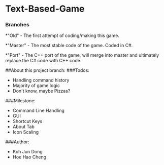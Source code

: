 # Text-Based-Game

### Branches
*"Old" - The first attempt of coding/making this game.

*"Master" - The most stable code of the game. Coded in C#.

*"Port" - The C++ port of the game, will merge into master and ultimately replace the C# code with C++ code.

##About this project branch:
###Todos:
- Handling command history
- Majority of game logic
- Don't know, maybe Pizzas?

###Milestone:
- Command Line Handling
- GUI
- Shortcut Keys
- About Tab
- Icon Scaling

###Author:
- Koh Jun Dong
- Hoe Hao Cheng
